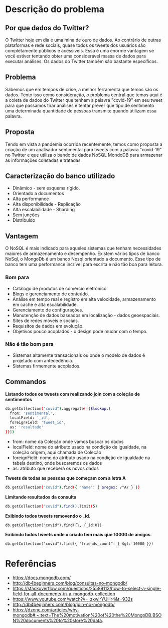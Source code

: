 # Descrição do problema

## Por que dados do Twitter?

O Twitter hoje em dia é uma mina de ouro de dados. Ao contrário de outras plataformas e rede sociais, quase todos os tweets dos usuários são completamente públicos e acessíveis. Essa é uma enorme vantagem se você estiver tentando obter uma considerável massa de dados para executar análises. Os dados do Twitter também são bastante específicos.

## Problema

Sabemos que em tempos de crise, a melhor ferramenta que temos são os dados. Tento isso como consideração, o problema central que temos aqui é a coleta de dados do Twitter que tenham a palavra "covid-19" em seu tweet para que passamos tirar análises e tentar prever que tipo de sentimento uma determinada quantidade de pessoas transmite quando utilizam essa palavra.

## Proposta

Tendo em vista a pandemia ocorrida recentemente, temos como proposta a criação de um analisador sentimental para tweets com a palavra "covid-19" no Twitter e que utiliza o bando de dados NoSQL MondoDB para armazenar as informações coletadas e tratadas.

## Caracterização do banco utilizado

* Dinâmico - sem esquema rígido.
* Orientado a documentos
* Alta performance
* Alta disponibilidade - Replicação
* Alta escalabilidade - Sharding
* Sem junções
* Distribuído

## Vantagem

O NoSQL é mais indicado para aqueles sistemas que tenham necessidades maiores de armazenamento e desempenho. Existem vários tipos de banco NoSql, o MongoDb é um banco Nosql orientado a documento. Esse tipo de banco tem uma performance incrível para escrita e não tão boa para leitura.

### Bom para

* Catálogo de produtos de comércio eletrônico.
* Blogs e gerenciamento de conteúdo.
* Análise em tempo real e registro em alta velocidade, armazenamento em cache e alta escalabilidade.
* Gerenciamento de configurações.
* Manutenção de dados baseados em localização - dados geoespaciais.
* Sites de redes móveis e sociais.
* Requisitos de dados em evolução.
* Objetivos pouco acoplados - o design pode mudar com o tempo.

### Não é tão bom para

* Sistemas altamente transacionais ou onde o modelo de dados é projetado com antecedência.
* Sistemas firmemente acoplados.

## Commandos

**Listando todos os tweets com realizando join com a coleção de sentimentos**

```bash
db.getCollection("covid").aggregate([{$lookup:{
  from: 'sentimental',
  localField: '_id',
  foreignField: 'tweet_id',
  as: 'resultado'
}}])
```

* from: nome da Coleção onde vamos buscar os dados
* localField: nome do atributo usado na condição de igualdade, na coleção origem, aqui chamada de Coleção
* foreignField: nome do atributo usado na condição de igualdade na tabela destino, onde buscaremos os dados
* as: atributo que receberá os novos dados


**Tweets de todas as pessoas que começam com a letra A**

```bash
db.getCollection("covid").find({ "name": { $regex: /^A/ } })
```

**Limitando resultados da consulta**

```bash
db.getCollection("covid").find().limit(5)
```

**Exibindo todos tweets removendo o _id**.

```
db.getCollection("covid").find({}, {_id:0})
```

**Exibindo todos tweets onde o criado tem mais que 10000 de amigos**.

```
db.getCollection("covid").find({ "friends_count": { $gt: 10000 }})
```

# Referências

* https://docs.mongodb.com/
* http://db4beginners.com/blog/consultas-no-mongodb/
* https://stackoverflow.com/questions/25589113/how-to-select-a-single-field-for-all-documents-in-a-mongodb-collection
* https://www.youtube.com/watch?v=_zxwlrYUHr4&t=932s
* http://db4beginners.com/blog/join-no-mongodb/
* https://dzone.com/articles/why-mongodb#:~:text=The%20motivation%20of%20the%20MongoDB,BSON%20documents%20to%20store%20data.

